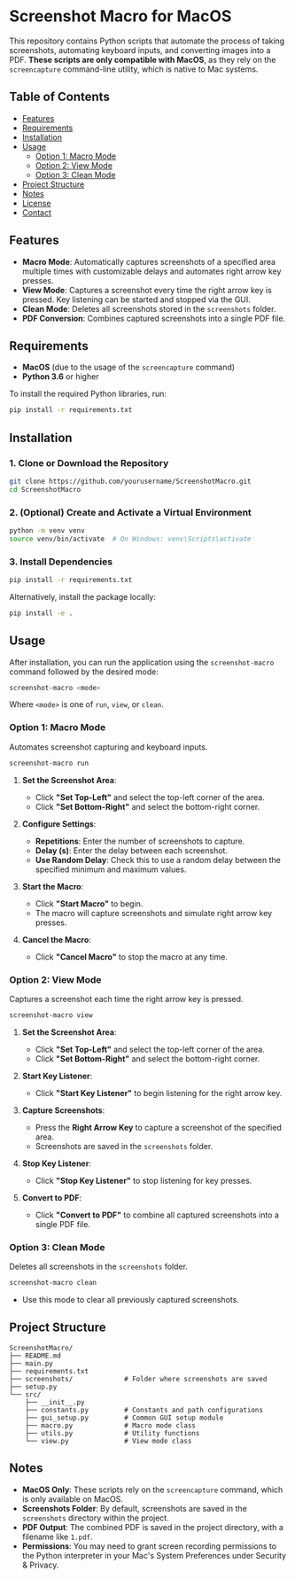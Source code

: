 # Screenshot Macro for MacOS

This repository contains Python scripts that automate the process of taking screenshots, automating keyboard inputs, and converting images into a PDF. **These scripts are only compatible with MacOS**, as they rely on the `screencapture` command-line utility, which is native to Mac systems.

## Table of Contents

- [Features](#features)
- [Requirements](#requirements)
- [Installation](#installation)
- [Usage](#usage)
  - [Option 1: Macro Mode](#option-1-macro-mode)
  - [Option 2: View Mode](#option-2-view-mode)
  - [Option 3: Clean Mode](#option-3-clean-mode)
- [Project Structure](#project-structure)
- [Notes](#notes)
- [License](#license)
- [Contact](#contact)

## Features

- **Macro Mode**: Automatically captures screenshots of a specified area multiple times with customizable delays and automates right arrow key presses.
- **View Mode**: Captures a screenshot every time the right arrow key is pressed. Key listening can be started and stopped via the GUI.
- **Clean Mode**: Deletes all screenshots stored in the `screenshots` folder.
- **PDF Conversion**: Combines captured screenshots into a single PDF file.

## Requirements

- **MacOS** (due to the usage of the `screencapture` command)
- **Python 3.6** or higher

To install the required Python libraries, run:

```bash
pip install -r requirements.txt
```

## Installation

### 1. Clone or Download the Repository

```bash
git clone https://github.com/yourusername/ScreenshotMacro.git
cd ScreenshotMacro
```

### 2. (Optional) Create and Activate a Virtual Environment

```bash
python -m venv venv
source venv/bin/activate  # On Windows: venv\Scripts\activate
```

### 3. Install Dependencies

```bash
pip install -r requirements.txt
```

Alternatively, install the package locally:

```bash
pip install -e .
```

## Usage

After installation, you can run the application using the `screenshot-macro` command followed by the desired mode:

```bash
screenshot-macro <mode>
```

Where `<mode>` is one of `run`, `view`, or `clean`.

### Option 1: Macro Mode

Automates screenshot capturing and keyboard inputs.

```bash
screenshot-macro run
```

1. **Set the Screenshot Area**:

   - Click **"Set Top-Left"** and select the top-left corner of the area.
   - Click **"Set Bottom-Right"** and select the bottom-right corner.

2. **Configure Settings**:

   - **Repetitions**: Enter the number of screenshots to capture.
   - **Delay (s)**: Enter the delay between each screenshot.
   - **Use Random Delay**: Check this to use a random delay between the specified minimum and maximum values.

3. **Start the Macro**:

   - Click **"Start Macro"** to begin.
   - The macro will capture screenshots and simulate right arrow key presses.

4. **Cancel the Macro**:
   - Click **"Cancel Macro"** to stop the macro at any time.

### Option 2: View Mode

Captures a screenshot each time the right arrow key is pressed.

```bash
screenshot-macro view
```

1. **Set the Screenshot Area**:

   - Click **"Set Top-Left"** and select the top-left corner of the area.
   - Click **"Set Bottom-Right"** and select the bottom-right corner.

2. **Start Key Listener**:

   - Click **"Start Key Listener"** to begin listening for the right arrow key.

3. **Capture Screenshots**:

   - Press the **Right Arrow Key** to capture a screenshot of the specified area.
   - Screenshots are saved in the `screenshots` folder.

4. **Stop Key Listener**:

   - Click **"Stop Key Listener"** to stop listening for key presses.

5. **Convert to PDF**:
   - Click **"Convert to PDF"** to combine all captured screenshots into a single PDF file.

### Option 3: Clean Mode

Deletes all screenshots in the `screenshots` folder.

```bash
screenshot-macro clean
```

- Use this mode to clear all previously captured screenshots.

## Project Structure

```
ScreenshotMacro/
├── README.md
├── main.py
├── requirements.txt
├── screenshots/             # Folder where screenshots are saved
├── setup.py
└── src/
    ├── __init__.py
    ├── constants.py         # Constants and path configurations
    ├── gui_setup.py         # Common GUI setup module
    ├── macro.py             # Macro mode class
    ├── utils.py             # Utility functions
    └── view.py              # View mode class
```

## Notes

- **MacOS Only**: These scripts rely on the `screencapture` command, which is only available on MacOS.
- **Screenshots Folder**: By default, screenshots are saved in the `screenshots` directory within the project.
- **PDF Output**: The combined PDF is saved in the project directory, with a filename like `1.pdf`.
- **Permissions**: You may need to grant screen recording permissions to the Python interpreter in your Mac's System Preferences under Security & Privacy.
